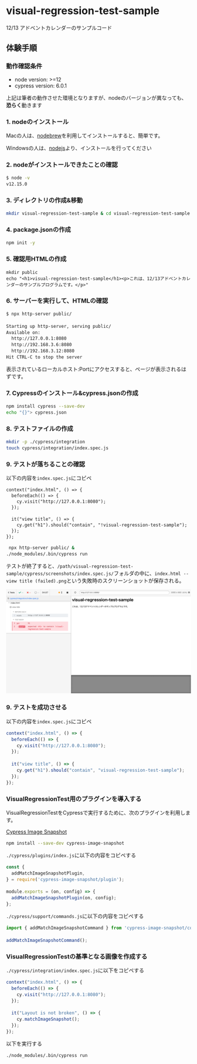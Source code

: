 # visual-regression-test-sample
12/13 アドベントカレンダーのサンプルコード

## 体験手順

### 動作確認条件

* node version: >=12
* cypress version: 6.0.1

上記は筆者の動作させた環境となりますが、nodeのバージョンが異なっても、**恐らく**動きます

### 1. nodeのインストール

Macの人は、[nodebrew](https://github.com/hokaccha/nodebrew)を利用してインストールすると、簡単です。

Windowsの人は、[nodejs](https://nodejs.org/ja/download/)より、インストールを行ってください

### 2. nodeがインストールできたことの確認

```sh
$ node -v
v12.15.0
```

### 3. ディレクトリの作成&移動

```sh
mkdir visual-regression-test-sample & cd visual-regression-test-sample
```

### 4. package.jsonの作成

```sh
npm init -y
```

### 5. 確認用HTMLの作成

```
mkdir public
echo "<h1>visual-regression-test-sample</h1><p>これは、12/13アドベントカレンダーのサンプルプログラムです。</p>"
```

### 6. サーバーを実行して、HTMLの確認

```sh
$ npx http-server public/

Starting up http-server, serving public/
Available on:
  http://127.0.0.1:8080
  http://192.168.3.6:8080
  http://192.168.3.12:8080
Hit CTRL-C to stop the server
```

表示されているローカルホスト:Portにアクセスすると、ページが表示されるはずです。


### 7. Cypressのインストール&cypress.jsonの作成

```sh
npm install cypress --save-dev
echo "{}"> cypress.json
```

### 8. テストファイルの作成

```sh
mkdir -p ./cypress/integration
touch cypress/integration/index.spec.js
```

### 9. テストが落ちることの確認

以下の内容を`index.spec.js`にコピペ
```
context("index.html", () => {
  beforeEach(() => {
    cy.visit("http://127.0.0.1:8080");
  });

  it("view title", () => {
    cy.get("h1").should("contain", "!visual-regression-test-sample");
  });
});
```

```sh
 npx http-server public/ &
./node_modules/.bin/cypress run
```

テストが終了すると、`/path/visual-regression-test-sample/cypress/screenshots/index.spec.js/`フォルダの中に、`index.html -- view title (failed).png`という失敗時のスクリーンショットが保存される。

![faild.png](https://github.com/ksoga-graat/visual-regression-test-sample/blob/main/documents/screenshots/index.spec.js/index.html--view-title(failed).png)

### 9. テストを成功させる

以下の内容を`index.spec.js`にコピペ
```js
context("index.html", () => {
  beforeEach(() => {
    cy.visit("http://127.0.0.1:8080");
  });

  it("view title", () => {
    cy.get("h1").should("contain", "visual-regression-test-sample");
  });
});
```

### VisualRegressionTest用のプラグインを導入する


VisualRegressionTestをCypressで実行するために、次のプラグインを利用します。

[Cypress Image Snapshot](https://github.com/jaredpalmer/cypress-image-snapshot)

```sh
npm install --save-dev cypress-image-snapshot
```

`./cypress/plugins/index.js`に以下の内容をコピペする
```js
const {
  addMatchImageSnapshotPlugin,
} = require('cypress-image-snapshot/plugin');

module.exports = (on, config) => {
  addMatchImageSnapshotPlugin(on, config);
};
```

`./cypress/support/commands.js`に以下の内容をコピペする
```commands.js
import { addMatchImageSnapshotCommand } from 'cypress-image-snapshot/command';

addMatchImageSnapshotCommand();
```
### VisualRegressionTestの基準となる画像を作成する

`./cypress/integration/index.spec.js`に以下をコピペする
```js
context("index.html", () => {
  beforeEach(() => {
    cy.visit("http://127.0.0.1:8080");
  });

  it("Layout is not broken", () => {
    cy.matchImageSnapshot();
  });
});
```

以下を実行する
```sh
./node_modules/.bin/cypress run
```